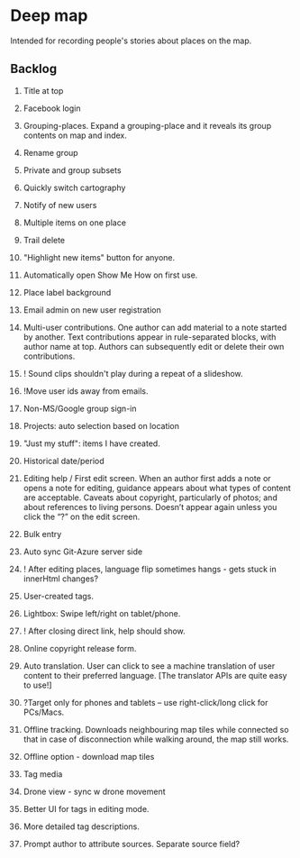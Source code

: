 # Deep map

Intended for recording people's stories about places on the map.

## Backlog

1. Title at top
1. Facebook login
2. Grouping-places. Expand a grouping-place and it reveals its group contents on map and index.
3. Rename group
2. Private and group subsets
1. Quickly switch cartography
1. Notify of new users
13. Multiple items on one place
5. Trail delete

8. "Highlight new items" button for anyone.

17. Automatically open Show Me How on first use.
1. Place label background
3. Email admin on new user registration
24.	Multi-user contributions. One author can add material to a note started by another. Text contributions appear in rule-separated blocks, with author name at top. Authors can subsequently edit or delete their own contributions. 

14. ! Sound clips shouldn't play during a repeat of a slideshow.
5. !Move user ids away from emails.
1. Non-MS/Google group sign-in
3. Projects: auto selection based on location
19. "Just my stuff": items I have created.
13. Historical date/period
17.	Editing help / First edit screen. When an author first adds a note or opens a note for editing, guidance appears about what types of content are acceptable. Caveats about copyright, particularly of photos; and about references to living persons. Doesn’t appear again unless you click the “?” on the edit screen.
1. Bulk entry

14.	Auto sync Git-Azure server side
14. ! After editing places, language flip sometimes hangs - gets stuck in innerHtml changes?
14. User-created tags.

16.	Lightbox: Swipe left/right on tablet/phone.
17. ! After closing direct link, help should show.
10. Online copyright release form.
21.	Auto translation. User can click to see a machine translation of user content to their preferred language. [The translator APIs are quite easy to use!]
27.	?Target only for phones and tablets – use right-click/long click for PCs/Macs.
31.	Offline tracking. Downloads neighbouring map tiles while connected so that in case of disconnection while walking around, the map still works.
35. Offline option - download map tiles
36. Tag media
37. Drone view - sync w drone movement
41. Better UI for tags in editing mode.
44. More detailed tag descriptions.
25.	Prompt author to attribute sources. Separate source field? 
